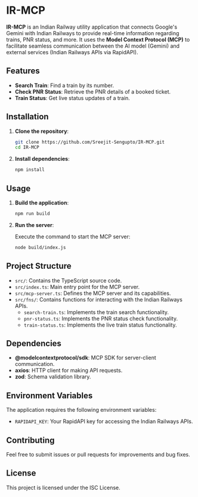# IR-MCP

**IR-MCP** is an Indian Railway utility application that connects Google's Gemini with Indian Railways to provide real-time information regarding trains, PNR status, and more. It uses the **Model Context Protocol (MCP)** to facilitate seamless communication between the AI model (Gemini) and external services (Indian Railways APIs via RapidAPI).

## Features

-   **Search Train**: Find a train by its number.
-   **Check PNR Status**: Retrieve the PNR details of a booked ticket.
-   **Train Status**: Get live status updates of a train.

## Installation

1.  **Clone the repository**:

    ```bash
    git clone https://github.com/Sreejit-Sengupto/IR-MCP.git
    cd IR-MCP
    ```
2.  **Install dependencies**:

    ```bash
    npm install
    ```

## Usage

1.  **Build the application**:

    ```bash
    npm run build
    ```
2.  **Run the server**:

    Execute the command to start the MCP server:

    ```bash
    node build/index.js
    ```

## Project Structure

-   `src/`: Contains the TypeScript source code.
-   `src/index.ts`: Main entry point for the MCP server.
-   `src/mcp-server.ts`: Defines the MCP server and its capabilities.
-   `src/fns/`: Contains functions for interacting with the Indian Railways APIs.
    -   `search-train.ts`: Implements the train search functionality.
    -   `pnr-status.ts`: Implements the PNR status check functionality.
    -   `train-status.ts`: Implements the live train status functionality.

## Dependencies

-   **@modelcontextprotocol/sdk**: MCP SDK for server-client communication.
-   **axios**: HTTP client for making API requests.
-   **zod**: Schema validation library.

## Environment Variables

The application requires the following environment variables:

-   `RAPIDAPI_KEY`: Your RapidAPI key for accessing the Indian Railways APIs.

## Contributing

Feel free to submit issues or pull requests for improvements and bug fixes.

## License

This project is licensed under the ISC License.
